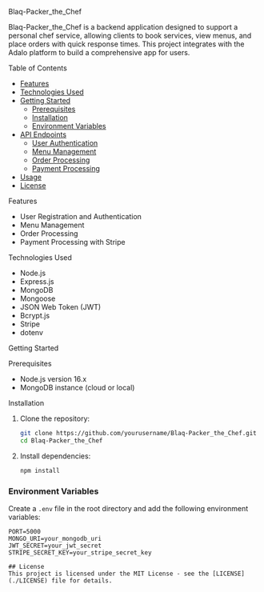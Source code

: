 Blaq-Packer_the_Chef

Blaq-Packer_the_Chef is a backend application designed to support a
personal chef service, allowing clients to book services, view menus,
and place orders with quick response times. This project integrates
with the Adalo platform to build a comprehensive app for users.

Table of Contents
- [Features](#features)
- [Technologies Used](#technologies-used)
- [Getting Started](#getting-started)
  - [Prerequisites](#prerequisites)
  - [Installation](#installation)
  - [Environment Variables](#environment-variables)
- [API Endpoints](#api-endpoints)
  - [User Authentication](#user-authentication)
  - [Menu Management](#menu-management)
  - [Order Processing](#order-processing)
  - [Payment Processing](#payment-processing)
- [Usage](#usage)
- [License](#license)  

Features
- User Registration and Authentication
- Menu Management
- Order Processing
- Payment Processing with Stripe

Technologies Used
- Node.js
- Express.js
- MongoDB
- Mongoose
- JSON Web Token (JWT)
- Bcrypt.js
- Stripe
- dotenv

Getting Started

Prerequisites
- Node.js version 16.x
- MongoDB instance (cloud or local)

Installation
1. Clone the repository:
    ```sh
    git clone https://github.com/yourusername/Blaq-Packer_the_Chef.git
    cd Blaq-Packer_the_Chef
    ```

2. Install dependencies:
    ```sh
    npm install
    ```

### Environment Variables
Create a `.env` file in the root directory and add the following environment variables:
```env
PORT=5000
MONGO_URI=your_mongodb_uri
JWT_SECRET=your_jwt_secret
STRIPE_SECRET_KEY=your_stripe_secret_key

## License
This project is licensed under the MIT License - see the [LICENSE](./LICENSE) file for details.
